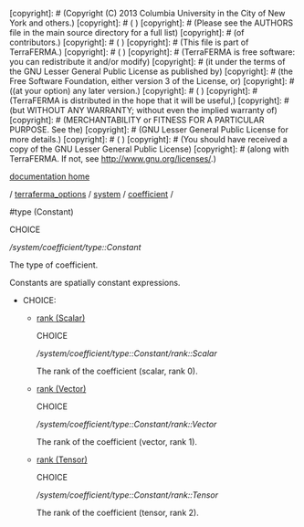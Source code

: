 [copyright]: # (Copyright (C) 2013 Columbia University in the City of New York and others.)
[copyright]: # ( )
[copyright]: # (Please see the AUTHORS file in the main source directory for a full list)
[copyright]: # (of contributors.)
[copyright]: # ( )
[copyright]: # (This file is part of TerraFERMA.)
[copyright]: # ( )
[copyright]: # (TerraFERMA is free software: you can redistribute it and/or modify)
[copyright]: # (it under the terms of the GNU Lesser General Public License as published by)
[copyright]: # (the Free Software Foundation, either version 3 of the License, or)
[copyright]: # ((at your option) any later version.)
[copyright]: # ( )
[copyright]: # (TerraFERMA is distributed in the hope that it will be useful,)
[copyright]: # (but WITHOUT ANY WARRANTY; without even the implied warranty of)
[copyright]: # (MERCHANTABILITY or FITNESS FOR A PARTICULAR PURPOSE. See the)
[copyright]: # (GNU Lesser General Public License for more details.)
[copyright]: # ( )
[copyright]: # (You should have received a copy of the GNU Lesser General Public License)
[copyright]: # (along with TerraFERMA. If not, see <http://www.gnu.org/licenses/>.)

[documentation home](https://github.com/terraferma/terraferma/wiki/Documentation)

/ [terraferma_options](../../../terraferma_options.md) / [system](../../system.md) / [coefficient](../coefficient.md) /

#type (Constant)

CHOICE 

*/system/coefficient/type::Constant*

The type of coefficient.

Constants are spatially constant expressions.

* CHOICE:
    * [rank (Scalar)](type__Constant/rank__Scalar.md "child")

        CHOICE 

        */system/coefficient/type::Constant/rank::Scalar*

        The rank of the coefficient (scalar, rank 0).

    * [rank (Vector)](type__Constant/rank__Vector.md "child")

        CHOICE 

        */system/coefficient/type::Constant/rank::Vector*

        The rank of the coefficient (vector, rank 1).

    * [rank (Tensor)](type__Constant/rank__Tensor.md "child")

        CHOICE 

        */system/coefficient/type::Constant/rank::Tensor*

        The rank of the coefficient (tensor, rank 2).

[autogenerated]: # (This file was automatically generated from the schema file:/home/cwilson/repos/github/TerraFERMA/TerraFERMA/buckettools/schemas/function.rng.)

